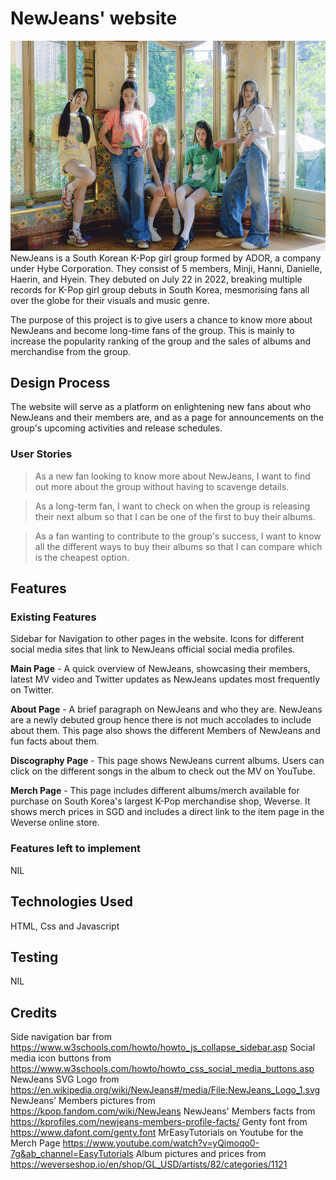 # **NewJeans' website**
![NewJeans](/NewJeans%20Group%20pic.jpg)
NewJeans is a South Korean K-Pop girl group formed by ADOR, a company under Hybe Corporation. They consist of 5 members, Minji, Hanni, Danielle, Haerin, and Hyein. They debuted on July 22 in 2022, breaking multiple records for K-Pop girl group debuts in South Korea, mesmorising fans all over the globe for their visuals and music genre.

The purpose of this project is to give users a chance to know more about NewJeans and become long-time fans of the group. This is mainly to increase the popularity ranking of the group and the sales of albums and merchandise from the group.

## Design Process

The website will serve as a platform on enlightening new fans about who NewJeans and their members are, and as a page for announcements on the group's upcoming activities and release schedules. 

### User Stories
  >As a new fan looking to know more about NewJeans, I want to find out more about the group without having to scavenge details.
  
  >As a long-term fan, I want to check on when the group is releasing their next album so that I can be one of the first to buy their albums.
  
  >As a fan wanting to contribute to the group's success, I want to know all the different ways to buy their albums so that I can compare which is the cheapest option.

## Features
### Existing Features
Sidebar for Navigation to other pages in the website.
Icons for different social media sites that link to NewJeans official social media profiles.

**Main Page** - A quick overview of NewJeans, showcasing their members, latest MV video and Twitter updates as NewJeans updates most frequently on Twitter.

**About Page** - A brief paragraph on NewJeans and who they are. NewJeans are a newly debuted group hence there is not much accolades to include about them. This page also shows the different Members of NewJeans and fun facts about them.

**Discography Page** - This page shows NewJeans current albums. Users can click on the different songs in the album to check out the MV on YouTube.

**Merch Page** - This page includes different albums/merch available for purchase on South Korea's largest K-Pop merchandise shop, Weverse. It shows merch prices in SGD and includes a direct link to the item page in the Weverse online store.

### Features left to implement
NIL

## Technologies Used
HTML, Css and Javascript

## Testing
NIL

## Credits
Side navigation bar from https://www.w3schools.com/howto/howto_js_collapse_sidebar.asp
Social media icon buttons from https://www.w3schools.com/howto/howto_css_social_media_buttons.asp
NewJeans SVG Logo from https://en.wikipedia.org/wiki/NewJeans#/media/File:NewJeans_Logo_1.svg
NewJeans' Members pictures from https://kpop.fandom.com/wiki/NewJeans
NewJeans' Members facts from https://kprofiles.com/newjeans-members-profile-facts/
Genty font from https://www.dafont.com/genty.font
MrEasyTutorials on Youtube for the Merch Page https://www.youtube.com/watch?v=yQimoqo0-7g&ab_channel=EasyTutorials
Album pictures and prices from https://weverseshop.io/en/shop/GL_USD/artists/82/categories/1121